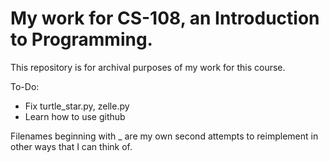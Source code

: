 # My work for CS-108, an Introduction to Programming.

This repository is for archival purposes of my work for this course.

To-Do:
* Fix turtle_star.py, zelle.py
* Learn how to use github


Filenames beginning with _ are my own second attempts to reimplement
in other ways that I can think of.
